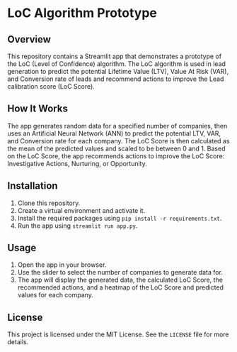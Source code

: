 # LoC Algorithm Prototype

## Overview
This repository contains a Streamlit app that demonstrates a prototype of the LoC (Level of Confidence) algorithm. The LoC algorithm is used in lead generation to predict the potential Lifetime Value (LTV), Value At Risk (VAR), and Conversion rate of leads and recommend actions to improve the Lead calibration score (LoC Score).

## How It Works
The app generates random data for a specified number of companies, then uses an Artificial Neural Network (ANN) to predict the potential LTV, VAR, and Conversion rate for each company. The LoC Score is then calculated as the mean of the predicted values and scaled to be between 0 and 1. Based on the LoC Score, the app recommends actions to improve the LoC Score: Investigative Actions, Nurturing, or Opportunity.

## Installation
1. Clone this repository.
2. Create a virtual environment and activate it.
3. Install the required packages using `pip install -r requirements.txt`.
4. Run the app using `streamlit run app.py`.

## Usage
1. Open the app in your browser.
2. Use the slider to select the number of companies to generate data for.
3. The app will display the generated data, the calculated LoC Score, the recommended actions, and a heatmap of the LoC Score and predicted values for each company.

## License
This project is licensed under the MIT License. See the `LICENSE` file for more details.
